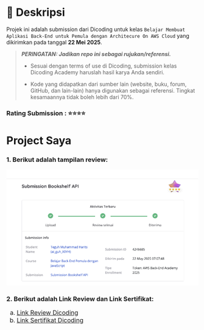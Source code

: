 # 📃 Deskripsi

Projek ini adalah submission dari Dicoding untuk kelas `Belajar Membuat Aplikasi Back-End untuk Pemula dengan Architecure On AWS Cloud` yang dikirimkan pada tanggal <b>22 Mei 2025</b>.

> **_PERINGATAN: Jadikan repo ini sebagai rujukan/referensi._**
>
> - Sesuai dengan terms of use di Dicoding, submission kelas Dicoding Academy haruslah hasil karya Anda sendiri.
>
> - Kode yang didapatkan dari sumber lain (website, buku, forum, GitHub, dan lain-lain) hanya digunakan sebagai referensi. Tingkat kesamaannya tidak boleh lebih dari 70%.

### Rating Submission : ⭐⭐⭐⭐
# Project Saya

### 1. Berikut adalah tampilan review:
[![Review Screenshot](screenshots/reviews.png)](https://www.dicoding.com/academysubmissions/4246685)

### 2. Berikut adalah Link Review dan Link Sertifikat:
<ol type="a" style="font-size: 16px;">
  <li><a href="https://www.dicoding.com/academysubmissions/4246685">Link Review Dicoding</a></li>
  <li><a href="https://www.dicoding.com/certificates/RVZKWN95QZD5">Link Sertifikat Dicoding</a></li>
</ol>
